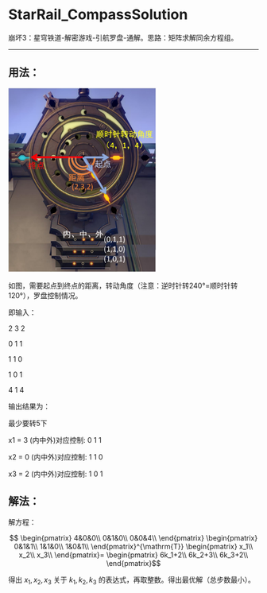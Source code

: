 # StarRail_CompassSolution
崩坏3：星穹铁道-解密游戏-引航罗盘-通解。思路：矩阵求解同余方程组。

---------------------

## 用法：

 <img src="https://github.com/dreamingwill/StarRail_CompassSolution/blob/main/compass.jpg" alt="compass" width="300"/>
 
如图，需要起点到终点的距离，转动角度（注意：逆时针转240°=顺时针转120°），罗盘控制情况。

即输入：

2 3 2

0 1 1

1 1 0

1 0 1

4 1 4

输出结果为：

最少要转5下

x1 = 3  (内中外)对应控制: 0 1 1

x2 = 0  (内中外)对应控制: 1 1 0

x3 = 2  (内中外)对应控制: 1 0 1




## 解法：

解方程：

$$ \begin{pmatrix}
4&0&0\\
0&1&0\\
0&0&4\\
\end{pmatrix}
\begin{pmatrix}
0&1&1\\
1&1&0\\
1&0&1\\
\end{pmatrix}^{\mathrm{T}}
\begin{pmatrix}
x_1\\
x_2\\
x_3\\
\end{pmatrix}=
\begin{pmatrix}
6k_1+2\\
6k_2+3\\
6k_3+2\\
\end{pmatrix}$$

得出
$x_1,x_2,x_3$
关于
$k_1,k_2,k_3$
的表达式，再取整数。得出最优解（总步数最小）。
